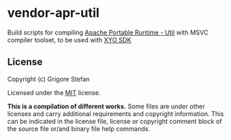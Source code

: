 # vendor-apr-util
Build scripts for compiling [Apache Portable Runtime - Util](https://apr.apache.org/) with MSVC compiler toolset, to be used with [XYO SDK](https://github.com/g-stefan/xyo-sdk)

## License

Copyright (c) Grigore Stefan

Licensed under the [MIT](LICENSE) license.

**This is a compilation of different works.**
Some files are under other licenses and carry additional requirements and copyright information.
This can be indicated in the license file, license or copyright comment block of the source file or/and binary file help commands.

